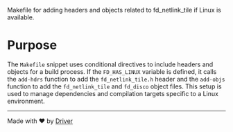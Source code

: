 <!--------------------------------------------------------------------------------->
<!-- IMPORTANT: This file is auto-generated by Driver (https://driver.ai). -------->
<!-- Manual edits may be overwritten on future commits. --------------------------->
<!--------------------------------------------------------------------------------->

Makefile for adding headers and objects related to fd_netlink_tile if Linux is available.

# Purpose
The `Makefile` snippet uses conditional directives to include headers and objects for a build process. If the `FD_HAS_LINUX` variable is defined, it calls the `add-hdrs` function to add the `fd_netlink_tile.h` header and the `add-objs` function to add the `fd_netlink_tile` and `fd_disco` object files. This setup is used to manage dependencies and compilation targets specific to a Linux environment.

---
Made with ❤️ by [Driver](https://www.driver.ai/)